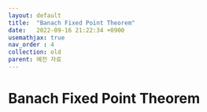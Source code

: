 ```yaml
---
layout: default
title:  "Banach Fixed Point Theorem"
date:   2022-09-16 21:22:34 +0900
usemathjax: true
nav_order : 4
collection: old
parent: 예전 자료
---
```

# Banach Fixed Point Theorem

<!-- ## PDF Download -->

<object data="../old_download/Banach Fixed Point Theorem.pdf" width="750" height="1075" type='application/pdf'></object>